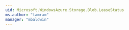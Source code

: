 ```yaml
---
uid: Microsoft.WindowsAzure.Storage.Blob.LeaseStatus
ms.author: "tamram"
manager: "mbaldwin"
---
```

